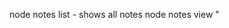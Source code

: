 node notes list - shows all notes
node notes view "<title>" - shows specific note
node notes create "<title>" "<content>" - creates note
node notes remove "<title>" - removes specific note